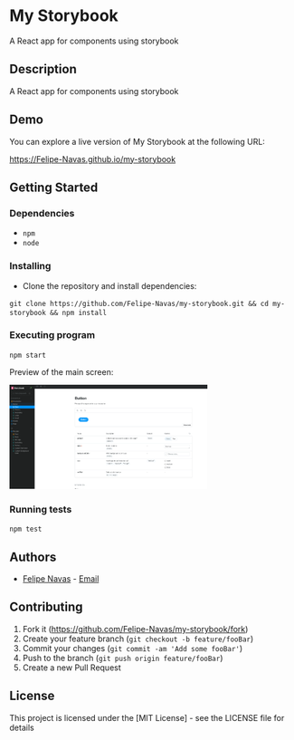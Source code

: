 # My Storybook

A React app for components using storybook

## Description

A React app for components using storybook

## Demo

You can explore a live version of My Storybook at the following URL:

https://Felipe-Navas.github.io/my-storybook

## Getting Started

### Dependencies

- `npm`
- `node`

### Installing

- Clone the repository and install dependencies:

```
git clone https://github.com/Felipe-Navas/my-storybook.git && cd my-storybook && npm install
```

### Executing program

```
npm start
```

Preview of the main screen:

<img width="350" src="assets/MainScreen.png" alt="Preview of the main screen" />

### Running tests

```
npm test
```

## Authors

- [Felipe Navas](https://www.linkedin.com/in/felipenavaslederhos) - [Email](mailto:felipenavas.itec@gmail.com?subject=[GitHub]%my-storybook)

## Contributing

1. Fork it (<https://github.com/Felipe-Navas/my-storybook/fork>)
2. Create your feature branch (`git checkout -b feature/fooBar`)
3. Commit your changes (`git commit -am 'Add some fooBar'`)
4. Push to the branch (`git push origin feature/fooBar`)
5. Create a new Pull Request

## License

This project is licensed under the [MIT License] - see the LICENSE file for details
